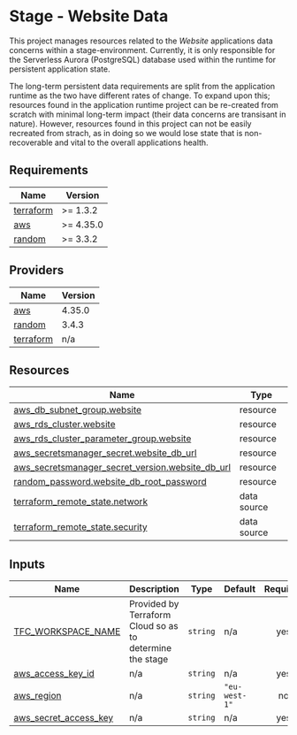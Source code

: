 # Stage - Website Data

This project manages resources related to the _Website_ applications data concerns within a stage-environment.
Currently, it is only responsible for the Serverless Aurora (PostgreSQL) database used within the runtime for persistent application state.

The long-term persistent data requirements are split from the application runtime as the two have different rates of change.
To expand upon this; resources found in the application runtime project can be re-created from scratch with minimal long-term impact (their data concerns are transisant in nature).
However, resources found in this project can not be easily recreated from strach, as in doing so we would lose state that is non-recoverable and vital to the overall applications health.

<!-- BEGIN_TF_DOCS -->
## Requirements

| Name | Version |
|------|---------|
| <a name="requirement_terraform"></a> [terraform](#requirement\_terraform) | >= 1.3.2 |
| <a name="requirement_aws"></a> [aws](#requirement\_aws) | >= 4.35.0 |
| <a name="requirement_random"></a> [random](#requirement\_random) | >= 3.3.2 |

## Providers

| Name | Version |
|------|---------|
| <a name="provider_aws"></a> [aws](#provider\_aws) | 4.35.0 |
| <a name="provider_random"></a> [random](#provider\_random) | 3.4.3 |
| <a name="provider_terraform"></a> [terraform](#provider\_terraform) | n/a |

## Resources

| Name | Type |
|------|------|
| [aws_db_subnet_group.website](https://registry.terraform.io/providers/hashicorp/aws/latest/docs/resources/db_subnet_group) | resource |
| [aws_rds_cluster.website](https://registry.terraform.io/providers/hashicorp/aws/latest/docs/resources/rds_cluster) | resource |
| [aws_rds_cluster_parameter_group.website](https://registry.terraform.io/providers/hashicorp/aws/latest/docs/resources/rds_cluster_parameter_group) | resource |
| [aws_secretsmanager_secret.website_db_url](https://registry.terraform.io/providers/hashicorp/aws/latest/docs/resources/secretsmanager_secret) | resource |
| [aws_secretsmanager_secret_version.website_db_url](https://registry.terraform.io/providers/hashicorp/aws/latest/docs/resources/secretsmanager_secret_version) | resource |
| [random_password.website_db_root_password](https://registry.terraform.io/providers/hashicorp/random/latest/docs/resources/password) | resource |
| [terraform_remote_state.network](https://registry.terraform.io/providers/hashicorp/terraform/latest/docs/data-sources/remote_state) | data source |
| [terraform_remote_state.security](https://registry.terraform.io/providers/hashicorp/terraform/latest/docs/data-sources/remote_state) | data source |

## Inputs

| Name | Description | Type | Default | Required |
|------|-------------|------|---------|:--------:|
| <a name="input_TFC_WORKSPACE_NAME"></a> [TFC\_WORKSPACE\_NAME](#input\_TFC\_WORKSPACE\_NAME) | Provided by Terraform Cloud so as to determine the stage | `string` | n/a | yes |
| <a name="input_aws_access_key_id"></a> [aws\_access\_key\_id](#input\_aws\_access\_key\_id) | n/a | `string` | n/a | yes |
| <a name="input_aws_region"></a> [aws\_region](#input\_aws\_region) | n/a | `string` | `"eu-west-1"` | no |
| <a name="input_aws_secret_access_key"></a> [aws\_secret\_access\_key](#input\_aws\_secret\_access\_key) | n/a | `string` | n/a | yes |
<!-- END_TF_DOCS -->
